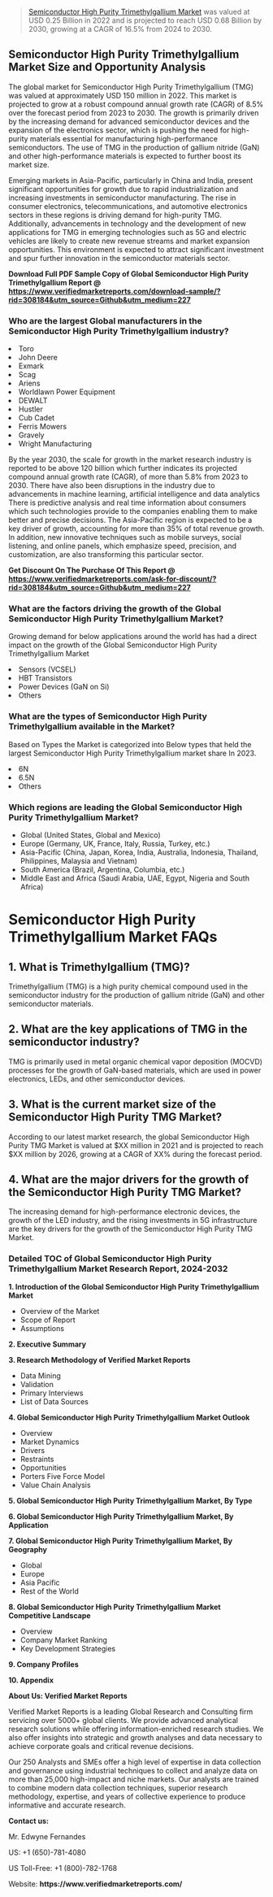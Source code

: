 <blockquote><p><p><a href="https://www.verifiedmarketreports.com/download-sample/?rid=308184&utm_source=Github&utm_medium=227" target="_blank">Semiconductor High Purity Trimethylgallium Market</a> was valued at USD 0.25 Billion in 2022 and is projected to reach USD 0.68 Billion by 2030, growing at a CAGR of 16.5% from 2024 to 2030.</p></blockquote><p><h2>Semiconductor High Purity Trimethylgallium Market Size and Opportunity Analysis</h2><p>The global market for Semiconductor High Purity Trimethylgallium (TMG) was valued at approximately USD 150 million in 2022. This market is projected to grow at a robust compound annual growth rate (CAGR) of 8.5% over the forecast period from 2023 to 2030. The growth is primarily driven by the increasing demand for advanced semiconductor devices and the expansion of the electronics sector, which is pushing the need for high-purity materials essential for manufacturing high-performance semiconductors. The use of TMG in the production of gallium nitride (GaN) and other high-performance materials is expected to further boost its market size.</p><p>Emerging markets in Asia-Pacific, particularly in China and India, present significant opportunities for growth due to rapid industrialization and increasing investments in semiconductor manufacturing. The rise in consumer electronics, telecommunications, and automotive electronics sectors in these regions is driving demand for high-purity TMG. Additionally, advancements in technology and the development of new applications for TMG in emerging technologies such as 5G and electric vehicles are likely to create new revenue streams and market expansion opportunities. This environment is expected to attract significant investment and spur further innovation in the semiconductor materials sector.</p></p><p class=""><strong>Download Full PDF Sample Copy of Global Semiconductor High Purity Trimethylgallium Report @ <a href="https://www.verifiedmarketreports.com/download-sample/?rid=308184&amp;utm_source=Github&amp;utm_medium=227" target="_blank">https://www.verifiedmarketreports.com/download-sample/?rid=308184&amp;utm_source=Github&amp;utm_medium=227</a></strong></p><h3 id="" class="">Who are the largest Global manufacturers in the Semiconductor High Purity Trimethylgallium industry?</h3><p><li>Toro</li><li> John Deere</li><li> Exmark</li><li> Scag</li><li> Ariens</li><li> Worldlawn Power Equipment</li><li> DEWALT</li><li> Hustler</li><li> Cub Cadet</li><li> Ferris Mowers</li><li> Gravely</li><li> Wright Manufacturing</li></p><div class=""><div class="" dir="" data-message-author-role="" data-message-id="" data-message-model-slug=""><div class=""><div class=""><div class=""><div class="" dir="" data-message-author-role="" data-message-id="" data-message-model-slug=""><div class=""><div class=""><p>By the year 2030, the scale for growth in the market research industry is reported to be above 120 billion which further indicates its projected compound annual growth rate (CAGR), of more than 5.8% from 2023 to 2030. There have also been disruptions in the industry due to advancements in machine learning, artificial intelligence and data analytics There is predictive analysis and real time information about consumers which such technologies provide to the companies enabling them to make better and precise decisions. The Asia-Pacific region is expected to be a key driver of growth, accounting for more than 35% of total revenue growth. In addition, new innovative techniques such as mobile surveys, social listening, and online panels, which emphasize speed, precision, and customization, are also transforming this particular sector.</p><p><strong>Get Discount On The Purchase Of This Report @&nbsp; <a href="https://www.verifiedmarketreports.com/ask-for-discount/?rid=308184&amp;utm_source=Github&amp;utm_medium=227" target="_blank">https://www.verifiedmarketreports.com/ask-for-discount/?rid=308184&amp;utm_source=Github&amp;utm_medium=227</a></strong></p></div></div></div></div></div></div></div></div><h3 id="" class="">What are the factors driving the growth of the Global Semiconductor High Purity Trimethylgallium Market?</h3><p id="" class="">Growing demand for below applications around the world has had a direct impact on the growth of the Global Semiconductor High Purity Trimethylgallium Market</p><p id="" class=""><li>Sensors (VCSEL)</li><li> HBT Transistors</li><li> Power Devices (GaN on Si)</li><li> Others</li></p><h3 id="" class="">What are the types of Semiconductor High Purity Trimethylgallium available in the Market?</h3><p id="" class="">Based on Types the Market is categorized into Below types that held the largest Semiconductor High Purity Trimethylgallium market share In 2023.</p><p id="" class=""><li>6N</li><li> 6.5N</li><li> Others</li></p><h3 id="" class="">Which regions are leading the Global Semiconductor High Purity Trimethylgallium Market?</h3><ul><li>Global (United States, Global and Mexico)</li><li>Europe (Germany, UK, France, Italy, Russia, Turkey, etc.)</li><li>Asia-Pacific (China, Japan, Korea, India, Australia, Indonesia, Thailand, Philippines, Malaysia and Vietnam)</li><li>South America (Brazil, Argentina, Columbia, etc.)</li><li>Middle East and Africa (Saudi Arabia, UAE, Egypt, Nigeria and South Africa)</li></ul><p>  <h1>Semiconductor High Purity Trimethylgallium Market FAQs</h1>  <h2>1. What is Trimethylgallium (TMG)?</h2>  <p>Trimethylgallium (TMG) is a high purity chemical compound used in the semiconductor industry for the production of gallium nitride (GaN) and other semiconductor materials.</p>  <h2>2. What are the key applications of TMG in the semiconductor industry?</h2>  <p>TMG is primarily used in metal organic chemical vapor deposition (MOCVD) processes for the growth of GaN-based materials, which are used in power electronics, LEDs, and other semiconductor devices.</p>  <h2>3. What is the current market size of the Semiconductor High Purity TMG Market?</h2>  <p>According to our latest market research, the global Semiconductor High Purity TMG Market is valued at $XX million in 2021 and is projected to reach $XX million by 2026, growing at a CAGR of XX% during the forecast period.</p>  <h2>4. What are the major drivers for the growth of the Semiconductor High Purity TMG Market?</h2>  <p>The increasing demand for high-performance electronic devices, the growth of the LED industry, and the rising investments in 5G infrastructure are the key drivers for the growth of the Semiconductor High Purity TMG Market.</p></body></html></p><h3 id="" class="">Detailed TOC of Global Semiconductor High Purity Trimethylgallium Market Research Report, 2024-2032</h3><p id="" class=""><strong>1. Introduction of the Global Semiconductor High Purity Trimethylgallium Market</strong></p><ul><li>Overview of the Market</li><li>Scope of Report</li><li>Assumptions</li></ul><p id="" class=""><strong>2. Executive Summary</strong></p><p id="" class=""><strong>3. Research Methodology of&nbsp;Verified Market Reports</strong></p><ul><li>Data Mining</li><li>Validation</li><li>Primary Interviews</li><li>List of Data Sources</li></ul><p id="" class=""><strong>4. Global Semiconductor High Purity Trimethylgallium Market Outlook</strong></p><ul><li>Overview</li><li>Market Dynamics</li><li>Drivers</li><li>Restraints</li><li>Opportunities</li><li>Porters Five Force Model</li><li>Value Chain Analysis</li></ul><p id="" class=""><strong>5. Global Semiconductor High Purity Trimethylgallium Market, By&nbsp;Type</strong></p><p id="" class=""><strong>6. Global Semiconductor High Purity Trimethylgallium Market, By Application</strong></p><p id="" class=""><strong>7. Global Semiconductor High Purity Trimethylgallium Market, By Geography</strong></p><ul><li>Global</li><li>Europe</li><li>Asia Pacific</li><li>Rest of the World</li></ul><p id="" class=""><strong>8. Global Semiconductor High Purity Trimethylgallium Market Competitive Landscape</strong></p><ul><li>Overview</li><li>Company Market Ranking</li><li>Key Development Strategies</li></ul><p id="" class=""><strong>9. Company Profiles</strong></p><p id="" class=""><strong>10. Appendix</strong></p><p id="" class=""><strong>About Us: Verified Market Reports</strong></p><p id="" class="">Verified Market Reports is a leading Global Research and Consulting firm servicing over 5000+ global clients. We provide advanced analytical research solutions while offering information-enriched research studies. We also offer insights into strategic and growth analyses and data necessary to achieve corporate goals and critical revenue decisions.</p><p id="" class="">Our 250 Analysts and SMEs offer a high level of expertise in data collection and governance using industrial techniques to collect and analyze data on more than 25,000 high-impact and niche markets. Our analysts are trained to combine modern data collection techniques, superior research methodology, expertise, and years of collective experience to produce informative and accurate research.</p><p id="" class=""><strong>Contact us:</strong></p><p id="" class="">Mr. Edwyne Fernandes</p><p id="" class="">US: +1 (650)-781-4080</p><p id="" class="">US Toll-Free: +1 (800)-782-1768</p><p id="" class="">Website: <a target="" data-test-app-aware-link=""><strong>https://www.verifiedmarketreports.com/</strong></a></p>
